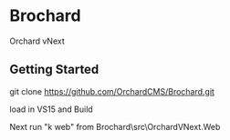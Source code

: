 Brochard
========

Orchard vNext

Getting Started
---------------

git clone https://github.com/OrchardCMS/Brochard.git

load in VS15 and Build

Next run "k web" from Brochard\src\OrchardVNext.Web
